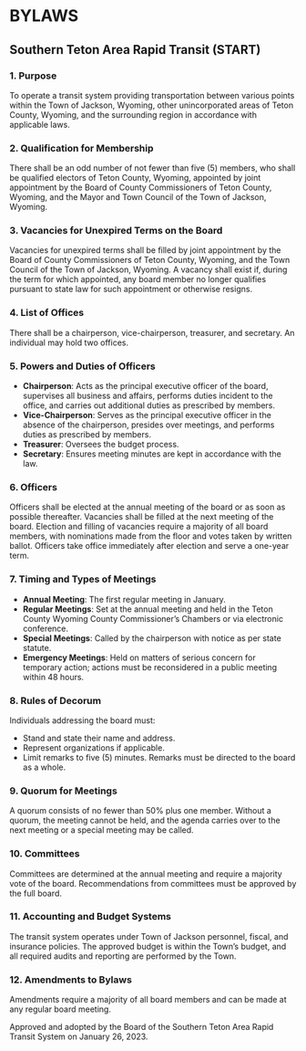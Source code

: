 # BYLAWS

## Southern Teton Area Rapid Transit (START)

### 1. Purpose
To operate a transit system providing transportation between various points within the Town of Jackson, Wyoming, other unincorporated areas of Teton County, Wyoming, and the surrounding region in accordance with applicable laws.

### 2. Qualification for Membership
There shall be an odd number of not fewer than five (5) members, who shall be qualified electors of Teton County, Wyoming, appointed by joint appointment by the Board of County Commissioners of Teton County, Wyoming, and the Mayor and Town Council of the Town of Jackson, Wyoming.

### 3. Vacancies for Unexpired Terms on the Board
Vacancies for unexpired terms shall be filled by joint appointment by the Board of County Commissioners of Teton County, Wyoming, and the Town Council of the Town of Jackson, Wyoming. A vacancy shall exist if, during the term for which appointed, any board member no longer qualifies pursuant to state law for such appointment or otherwise resigns.

### 4. List of Offices
There shall be a chairperson, vice-chairperson, treasurer, and secretary. An individual may hold two offices.

### 5. Powers and Duties of Officers
- **Chairperson**: Acts as the principal executive officer of the board, supervises all business and affairs, performs duties incident to the office, and carries out additional duties as prescribed by members.
- **Vice-Chairperson**: Serves as the principal executive officer in the absence of the chairperson, presides over meetings, and performs duties as prescribed by members.
- **Treasurer**: Oversees the budget process.
- **Secretary**: Ensures meeting minutes are kept in accordance with the law.

### 6. Officers
Officers shall be elected at the annual meeting of the board or as soon as possible thereafter. Vacancies shall be filled at the next meeting of the board. Election and filling of vacancies require a majority of all board members, with nominations made from the floor and votes taken by written ballot. Officers take office immediately after election and serve a one-year term.

### 7. Timing and Types of Meetings
- **Annual Meeting**: The first regular meeting in January.
- **Regular Meetings**: Set at the annual meeting and held in the Teton County Wyoming County Commissioner’s Chambers or via electronic conference.
- **Special Meetings**: Called by the chairperson with notice as per state statute.
- **Emergency Meetings**: Held on matters of serious concern for temporary action; actions must be reconsidered in a public meeting within 48 hours.

### 8. Rules of Decorum
Individuals addressing the board must:
- Stand and state their name and address.
- Represent organizations if applicable.
- Limit remarks to five (5) minutes.
Remarks must be directed to the board as a whole.

### 9. Quorum for Meetings
A quorum consists of no fewer than 50% plus one member. Without a quorum, the meeting cannot be held, and the agenda carries over to the next meeting or a special meeting may be called.

### 10. Committees
Committees are determined at the annual meeting and require a majority vote of the board. Recommendations from committees must be approved by the full board.

### 11. Accounting and Budget Systems
The transit system operates under Town of Jackson personnel, fiscal, and insurance policies. The approved budget is within the Town’s budget, and all required audits and reporting are performed by the Town.

### 12. Amendments to Bylaws
Amendments require a majority of all board members and can be made at any regular board meeting.

Approved and adopted by the Board of the Southern Teton Area Rapid Transit System on January 26, 2023.
